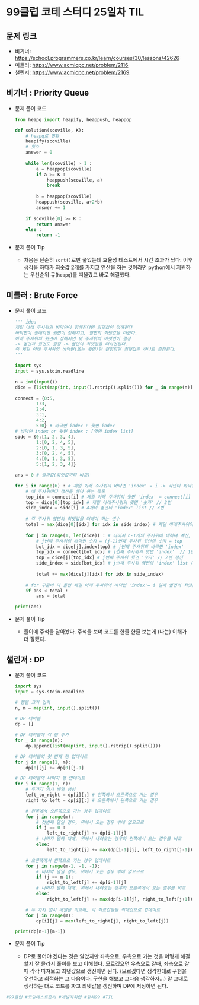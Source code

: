 # 99클럽 코테 스터디 25일차 TIL

## 문제 링크
* 비기너: https://school.programmers.co.kr/learn/courses/30/lessons/42626
* 미들러: https://www.acmicpc.net/problem/2116
* 챌린저: https://www.acmicpc.net/problem/2169


## 비기너 : Priority Queue

* 문제 풀이 코드

    ```python
    from heapq import heapify, heappush, heappop

    def solution(scoville, K):
        # heapq로 변환
        heapify(scoville)
        # 횟수
        answer = 0
        
        while len(scoville) > 1 :
            a = heappop(scoville)
            if a >= K :
                heappush(scoville, a)
                break
            
            b = heappop(scoville)
            heappush(scoville, a+2*b)
            answer += 1
            
        if scoville[0] >= K :
            return answer
        else :
            return -1
    ```

* 문제 풀이 Tip
    * 처음은 단순히 `sort()`로만 풀었는데 효율성 테스트에서 시간 초과가 났다. 이후 생각을 하다가 최솟값 2개를 가지고 연산을 하는 것이라면 python에서 지원하는 우선순위 큐(`heapq`)를 떠올렸고 바로 해결했다.



## 미들러 : Brute Force

* 문제 풀이 코드

    ```python
    ''' idea
    제일 아래 주사위의 바닥면이 정해진다면 최댓값이 정해진다
    바닥면이 정해지면 윗면이 정해지고, 옆면의 최댓값을 더한다.
    아래 주사위의 윗면이 정해지면 위 주사위의 아랫면이 결정
    -> 옆면과 윗면도 결정 -> 옆면의 최댓값을 더하면된다.
    즉 제일 아래 주사위의 바닥면(또는 윗면)만 결정되면 최댓값은 하나로 결정된다.
    '''

    import sys
    input = sys.stdin.readline

    n = int(input())
    dice = [list(map(int, input().rstrip().split())) for _ in range(n)]

    connect = {0:5,
            1:3,
            2:4,
            3:1,
            4:2,
            5:0} # 바닥면 index : 윗면 index
    # 바닥면 index or 윗면 index : [옆면 index list]
    side = {0:[1, 2, 3, 4],
            1:[0, 2, 4, 5],
            2:[0, 1, 3, 5],
            3:[0, 2, 4, 5],
            4:[0, 1, 3, 5],
            5:[1, 2, 3, 4]}

    ans = 0 # 결과값(최댓값끼리 비교)

    for i in range(6) : # 제일 아래 주사위의 바닥면 'index' = i -> 각면이 바닥면일때의 최댓값을 비교
        # 매 주사위마다 갱신을 해야 하는 목록
        top_idx = connect[i] # 제일 아래 주사위의 윗면 'index' = connect[i] // 1번
        top = dice[0][top_idx] # 제일 아래주사위의 윗면 '숫자' // 2번
        side_index = side[i] # 4개의 옆면의 'index' list // 3번
        
        # 각 주사위 옆면의 최댓값을 더해야 하는 변수
        total = max(dice[0][idx] for idx in side_index) # 제일 아래주사위의 옆면 최댓값을 total값으로 지정(처음이기 때문에)
        
        for j in range(1, len(dice)) : # 나머지 n-1개의 주사위에 대하여 계산, j번째 주사위
            # j번째 주사위의 바닥면 숫자 = (j-1)번째 주사위 윗면의 숫자 = top
            bot_idx = dice[j].index(top) # j번째 주사위의 바닥면 'index'
            top_idx = connect[bot_idx] # j번째 주사위의 윗면 'index'  // 1번 갱신
            top = dice[j][top_idx] # j번째 주사위 윗면 '숫자' // 2번 갱신
            side_index = side[bot_idx] # j번째 주사위 옆면의 'index' list // 3번 갱신
            
            total += max(dice[j][idx] for idx in side_index)
        
        # for 구문이 다 돌면 제일 아래 주사위의 바닥면 'index'= i 일때 옆면의 최댓값이 나온다.
        if ans < total :
            ans = total

    print(ans)
    ```

* 문제 풀이 Tip
    * 풀이에 주석을 달아놨다. 주석을 보며 코드를 한줄 한줄 보는게 (나는) 이해가 더 잘됐다.



## 챌린저 : DP

* 문제 풀이 코드

    ```python
    import sys
    input = sys.stdin.readline

    # 행렬 크기 입력
    n, m = map(int, input().split())

    # DP 테이블
    dp = []

    # DP 테이블에 각 행 추가
    for _ in range(n):
        dp.append(list(map(int, input().rstrip().split())))

    # DP 테이블의 첫 번째 행 업데이트
    for j in range(1, m):
        dp[0][j] += dp[0][j-1]

    # DP 테이블의 나머지 행 업데이트
    for i in range(1, n):
        # 두가지 임시 배열 생성
        left_to_right = dp[i][:] # 왼쪽에서 오른쪽으로 가는 경우
        right_to_left = dp[i][:] # 오른쪽에서 왼쪽으로 가는 경우

        # 왼쪽에서 오른쪽으로 가는 경우 업데이트
        for j in range(m):
            # 첫번째 열일 경우, 위에서 오는 경우 밖에 없으므로
            if j == 0 :
                left_to_right[j] += dp[i-1][j]
            # 나머지 열에 대해, 위에서 내려오는 경우와 왼쪽에서 오는 경우를 비교
            else:
                left_to_right[j] += max(dp[i-1][j], left_to_right[j-1])

        # 오른쪽에서 왼쪽으로 가는 경우 업데이트
        for j in range(m-1, -1, -1):
            # 마지막 열일 경우, 위에서 오는 경우 밖에 없으므로
            if (j == m-1):
                right_to_left[j] += dp[i-1][j]
            # 나머지 열에 대해, 위에서 내려오는 경우와 오른쪽에서 오는 경우를 비교
            else:
                right_to_left[j] += max(dp[i-1][j], right_to_left[j+1])

        # 두 가지 임시 배열을 비교해, 각 좌표값들을 최대값으로 업데이트
        for j in range(m):
            dp[i][j] = max(left_to_right[j], right_to_left[j])

    print(dp[n-1][m-1])
    ```

* 문제 풀이 Tip
    * DP로 풀어야 겠다는 것은 알았지만 좌측으로, 우측으로 가는 것을 어떻게 해결할지 잘 몰라서 풀이를 보고 이해했다. 모르겠으면 우측으로 갈때, 좌측으로 갈때 각각 따져보고 최댓값으로 갱신하면 된다. (모르겠다면 생각한대로 구현을 우선하고 최적화는 그 다음이다. 구현을 해보고 그다음 생각하자...) 말 그대로 생각하는 대로 코드를 짜고 최댓값을 갱신하며 DP에 저장하면 된다.



```python
#99클럽 #코딩테스트준비 #개발자취업 #항해99 #TIL
```
